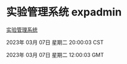 # 实验管理系统 expadmin
[实验管理系统](http://:56808/expadmin-782313d2-e1b1-4ea7-932e-3a55e6a1a4d0/)

2023年 03月 07日 星期二 20:00:03 CST

2023年 03月 07日 星期二 12:00:03 GMT
